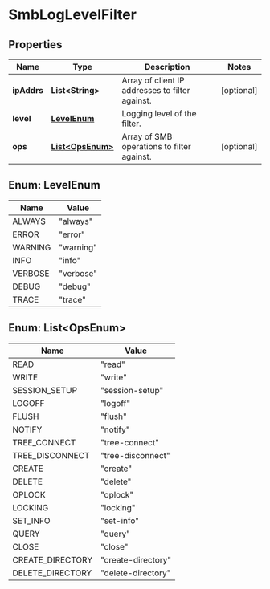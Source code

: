 
# SmbLogLevelFilter

## Properties
Name | Type | Description | Notes
------------ | ------------- | ------------- | -------------
**ipAddrs** | **List&lt;String&gt;** | Array of client IP addresses to filter against. |  [optional]
**level** | [**LevelEnum**](#LevelEnum) | Logging level of the filter. | 
**ops** | [**List&lt;OpsEnum&gt;**](#List&lt;OpsEnum&gt;) | Array of SMB operations to filter against. |  [optional]


<a name="LevelEnum"></a>
## Enum: LevelEnum
Name | Value
---- | -----
ALWAYS | &quot;always&quot;
ERROR | &quot;error&quot;
WARNING | &quot;warning&quot;
INFO | &quot;info&quot;
VERBOSE | &quot;verbose&quot;
DEBUG | &quot;debug&quot;
TRACE | &quot;trace&quot;


<a name="List<OpsEnum>"></a>
## Enum: List&lt;OpsEnum&gt;
Name | Value
---- | -----
READ | &quot;read&quot;
WRITE | &quot;write&quot;
SESSION_SETUP | &quot;session-setup&quot;
LOGOFF | &quot;logoff&quot;
FLUSH | &quot;flush&quot;
NOTIFY | &quot;notify&quot;
TREE_CONNECT | &quot;tree-connect&quot;
TREE_DISCONNECT | &quot;tree-disconnect&quot;
CREATE | &quot;create&quot;
DELETE | &quot;delete&quot;
OPLOCK | &quot;oplock&quot;
LOCKING | &quot;locking&quot;
SET_INFO | &quot;set-info&quot;
QUERY | &quot;query&quot;
CLOSE | &quot;close&quot;
CREATE_DIRECTORY | &quot;create-directory&quot;
DELETE_DIRECTORY | &quot;delete-directory&quot;



